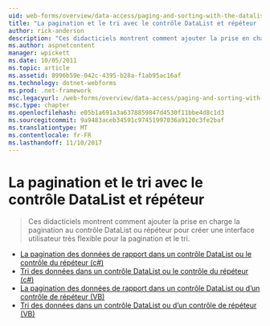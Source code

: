 ```yaml
---
uid: web-forms/overview/data-access/paging-and-sorting-with-the-datalist-and-repeater/index
title: "La pagination et le tri avec le contrôle DataList et répéteur | Documents Microsoft"
author: rick-anderson
description: "Ces didacticiels montrent comment ajouter la prise en charge la pagination au contrôle DataList ou répéteur pour créer une interface utilisateur très flexible pour la pagination et le tri."
ms.author: aspnetcontent
manager: wpickett
ms.date: 10/05/2011
ms.topic: article
ms.assetid: 8996b59e-042c-4395-b28a-f1ab95ac16af
ms.technology: dotnet-webforms
ms.prod: .net-framework
msc.legacyurl: /web-forms/overview/data-access/paging-and-sorting-with-the-datalist-and-repeater
msc.type: chapter
ms.openlocfilehash: e05b1a691a3a6378859847d4530f11bbe4d8c1d3
ms.sourcegitcommit: 9a9483aceb34591c97451997036a9120c3fe2baf
ms.translationtype: MT
ms.contentlocale: fr-FR
ms.lasthandoff: 11/10/2017
---
```

<a name="paging-and-sorting-with-the-datalist-and-repeater"></a>La pagination et le tri avec le contrôle DataList et répéteur
====================
> Ces didacticiels montrent comment ajouter la prise en charge la pagination au contrôle DataList ou répéteur pour créer une interface utilisateur très flexible pour la pagination et le tri.


- [La pagination des données de rapport dans un contrôle DataList ou le contrôle du répéteur (c#)](paging-report-data-in-a-datalist-or-repeater-control-cs.md)
- [Tri des données dans un contrôle DataList ou le contrôle du répéteur (c#)](sorting-data-in-a-datalist-or-repeater-control-cs.md)
- [La pagination des données de rapport dans un contrôle DataList ou d’un contrôle de répéteur (VB)](paging-report-data-in-a-datalist-or-repeater-control-vb.md)
- [Tri des données dans un contrôle DataList ou d’un contrôle de répéteur (VB)](sorting-data-in-a-datalist-or-repeater-control-vb.md)

